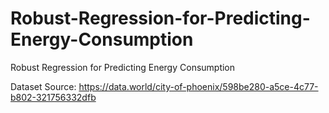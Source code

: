 # Robust-Regression-for-Predicting-Energy-Consumption
Robust Regression for Predicting Energy Consumption

Dataset Source: https://data.world/city-of-phoenix/598be280-a5ce-4c77-b802-321756332dfb
